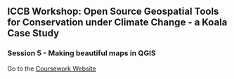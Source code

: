 ## ICCB Workshop: Open Source Geospatial Tools for Conservation under Climate Change - a Koala Case Study  
### Session 5 - Making beautiful maps in QGIS  
Go to the [Coursework Website](https://emhain8.github.io./QGIS-Cartography-ICCB/)
